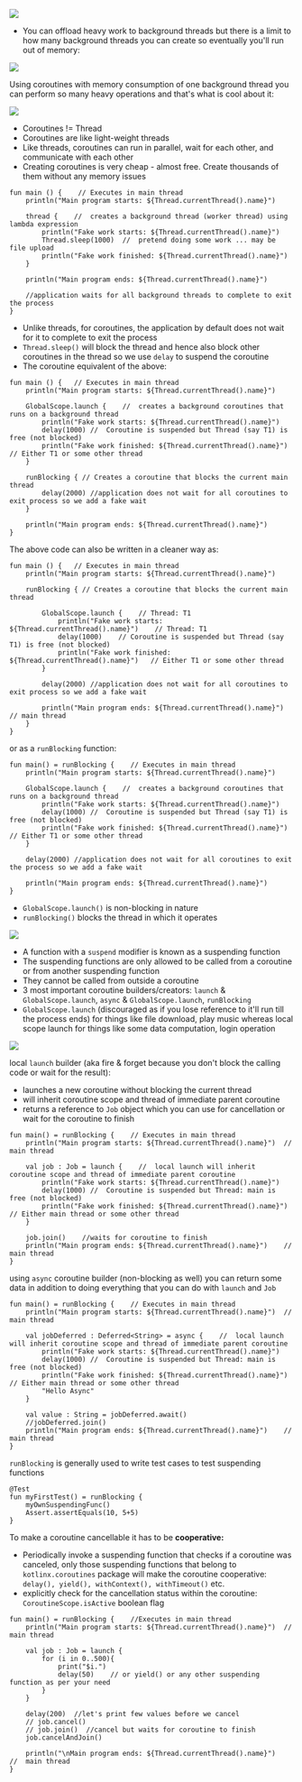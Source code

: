 
![](https://github.com/tabishfayyaz/notes-and-books/blob/master/images/main-thread-bad-idea.png)

- You can offload heavy work to background threads but there is a limit to how many background threads you can create so eventually you'll run out of memory:

![](https://github.com/tabishfayyaz/notes-and-books/blob/master/images/many-background-thread-bad-idea.png)

Using coroutines with memory consumption of one background thread you can perform so many heavy operations and that's what is cool about it:

![](https://github.com/tabishfayyaz/notes-and-books/blob/master/images/one-bg-thread-multiple-coroutines.png)

- Coroutines != Thread
- Coroutines are like light-weight threads
- Like threads, coroutines can run in parallel, wait for each other, and communicate with each other
- Creating coroutines is very cheap - almost free. Create thousands of them without any memory issues


```
fun main () {    // Executes in main thread
    println("Main program starts: ${Thread.currentThread().name}")

    thread {    //  creates a background thread (worker thread) using lambda expression
        println("Fake work starts: ${Thread.currentThread().name}")
        Thread.sleep(1000)  //  pretend doing some work ... may be file upload
        println("Fake work finished: ${Thread.currentThread().name}")
    }

    println("Main program ends: ${Thread.currentThread().name}")

    //application waits for all background threads to complete to exit the process
}
```

- Unlike threads, for coroutines, the application by default does not wait for it to complete to exit the process
- `Thread.sleep()` will block the thread and hence also block other coroutines in the thread so we use `delay` to suspend the coroutine
- The coroutine equivalent of the above:

```
fun main () {   // Executes in main thread
    println("Main program starts: ${Thread.currentThread().name}")

    GlobalScope.launch {    //  creates a background coroutines that runs on a background thread
        println("Fake work starts: ${Thread.currentThread().name}")
        delay(1000) //  Coroutine is suspended but Thread (say T1) is free (not blocked)
        println("Fake work finished: ${Thread.currentThread().name}")   // Either T1 or some other thread
    }

    runBlocking { // Creates a coroutine that blocks the current main thread
        delay(2000) //application does not wait for all coroutines to exit process so we add a fake wait
    }

    println("Main program ends: ${Thread.currentThread().name}")
}
```

The above code can also be written in a cleaner way as:

```
fun main () {   // Executes in main thread
    println("Main program starts: ${Thread.currentThread().name}")

    runBlocking { // Creates a coroutine that blocks the current main thread

        GlobalScope.launch {    // Thread: T1  
            println("Fake work starts: ${Thread.currentThread().name}")    // Thread: T1
            delay(1000)    // Coroutine is suspended but Thread (say T1) is free (not blocked)
            println("Fake work finished: ${Thread.currentThread().name}")   // Either T1 or some other thread
        }

        delay(2000) //application does not wait for all coroutines to exit process so we add a fake wait

        println("Main program ends: ${Thread.currentThread().name}")    // main thread
    }
}
```

or as a `runBlocking` function:
```
fun main() = runBlocking {    // Executes in main thread
    println("Main program starts: ${Thread.currentThread().name}")

    GlobalScope.launch {    //  creates a background coroutines that runs on a background thread
        println("Fake work starts: ${Thread.currentThread().name}")
        delay(1000) //  Coroutine is suspended but Thread (say T1) is free (not blocked)
        println("Fake work finished: ${Thread.currentThread().name}")   // Either T1 or some other thread
    }

    delay(2000) //application does not wait for all coroutines to exit the process so we add a fake wait

    println("Main program ends: ${Thread.currentThread().name}")
}
```

- `GlobalScope.launch()` is non-blocking in nature
- `runBlocking()` blocks the thread in which it operates

![](https://github.com/tabishfayyaz/notes-and-books/blob/master/images/delay-vs-sleep.png)

- A function with a `suspend` modifier is known as a suspending function
- The suspending functions are only allowed to be called from a coroutine or from another suspending function
- They cannot be called from outside a coroutine
- 3 most important coroutine builders/creators: `launch` & `GlobalScope.launch`, `async` & `GlobalScope.launch`, `runBlocking`
- `GlobalScope.launch` (discouraged as if you lose reference to it'll run till the process ends) for things like file download, play music whereas local scope launch for things like some data computation, login operation

![](https://github.com/tabishfayyaz/notes-and-books/blob/master/images/global-scope-launch.png)

local `launch` builder (aka fire & forget because you don't block the calling code or wait for the result):
- launches a new coroutine without blocking the current thread
- will inherit coroutine scope and thread of immediate parent coroutine
- returns a reference to `Job` object which you can use for cancellation or wait for the coroutine to finish

```
fun main() = runBlocking {    // Executes in main thread
    println("Main program starts: ${Thread.currentThread().name}")  //  main thread

    val job : Job = launch {    //  local launch will inherit coroutine scope and thread of immediate parent coroutine
        println("Fake work starts: ${Thread.currentThread().name}")
        delay(1000) //  Coroutine is suspended but Thread: main is free (not blocked)
        println("Fake work finished: ${Thread.currentThread().name}")   // Either main thread or some other thread
    }

    job.join()    //waits for coroutine to finish
    println("Main program ends: ${Thread.currentThread().name}")    //  main thread
}
```

using `async` coroutine builder (non-blocking as well) you can return some data in addition to doing everything that you can do with `launch` and `Job`

```
fun main() = runBlocking {    // Executes in main thread
    println("Main program starts: ${Thread.currentThread().name}")  //  main thread

    val jobDeferred : Deferred<String> = async {    //  local launch will inherit coroutine scope and thread of immediate parent coroutine
        println("Fake work starts: ${Thread.currentThread().name}")
        delay(1000) //  Coroutine is suspended but Thread: main is free (not blocked)
        println("Fake work finished: ${Thread.currentThread().name}")   // Either main thread or some other thread
        "Hello Async"
    }

    val value : String = jobDeferred.await()
    //jobDeferred.join()
    println("Main program ends: ${Thread.currentThread().name}")    //  main thread
}
```

`runBlocking` is generally used to write test cases to test suspending functions

```
@Test
fun myFirstTest() = runBlocking {
    myOwnSuspendingFunc()
    Assert.assertEquals(10, 5+5)
}
```

To make a coroutine cancellable it has to be **cooperative:**
- Periodically invoke a suspending function that checks if a coroutine was canceled, only those suspending functions that belong to `kotlinx.coroutines` package will make the coroutine cooperative: `delay(), yield(), withContext(), withTimeout()` etc.
- explicitly check for the cancellation status within the coroutine: `CoroutineScope.isActive` boolean flag

```
fun main() = runBlocking {    //Executes in main thread
    println("Main program starts: ${Thread.currentThread().name}")  //  main thread

    val job : Job = launch {
        for (i in 0..500){
            print("$i.")
            delay(50)    // or yield() or any other suspending function as per your need
        }
    }

    delay(200)  //let's print few values before we cancel
    // job.cancel()
    // job.join()  //cancel but waits for coroutine to finish
    job.cancelAndJoin()

    println("\nMain program ends: ${Thread.currentThread().name}")    //  main thread
}
```
